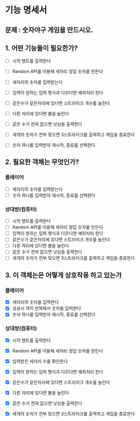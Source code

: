 # 기능 명세서
## 문제 : 숫자야구 게임을 만드시오.
## 1. 어떤 기능들이 필요한가?<br>
- [ ] 시작 멘트를 출력한다<br>
- [ ] Random API를 이용해 세자리 정답 숫자를 만든다<br>
- [ ] 세자리의 숫자를 입력받는다<br>
- [ ] 입력이 원하는 입력 형식과 다르다면 예외처리 한다<br>
- [ ] 같은수가 같은자리에 있다면 스트라이크 개수를 늘린다<br>
- [ ] 다른 자리에 있다면 볼을 늘린다<br>
- [ ] 같은 수가 전혀 없으면 낫싱을 출력한다<br>
- [ ] 세개의 숫자가 전부 맞으면 3스트라이크를 출력하고 게임을 종료한다<br>
- [ ] 숫자 하나를 입력받아 재시작, 종료를 선택한다<br>


## 2. 필요한 객체는 무엇인가?<br>
### 플레이어
- [ ] 세자리의 숫자를 입력받는다<br>
- [ ] 숫자 하나를 입력받아 재시작, 종료를 선택한다<br>

### 상대방(컴퓨터)
- [ ] 시작 멘트를 출력한다<br>
- [ ] Random API를 이용해 세자리 정답 숫자를 만든다<br>
- [ ] 입력이 원하는 입력 형식과 다르다면 예외처리 한다<br>
- [ ] 같은수가 같은자리에 있다면 스트라이크 개수를 늘린다<br>
- [ ] 다른 자리에 있다면 볼을 늘린다<br>
- [ ] 같은 수가 전혀 없으면 낫싱을 출력한다<br>
- [ ] 세개의 숫자가 전부 맞으면 3스트라이크를 출력하고 게임을 종료한다<br>

## 3. 이 객체는은 어떻게 상호작용 하고 있는가<br>
### 플레이어
- [x] 세자리의 숫자를 입력한다<br>
- [x] 성공시 까지 반복해서 숫자를 입력한다<br>
- [x] 숫자 하나를 입력받아 재시작, 종료를 선택한다<br>

### 상대방(컴퓨터)
- [x] 시작 멘트를 출력한다<br>
- [x] Random API를 이용해 세자리 정답 숫자를 만든다<br>
- [x] 입력받은 세자리 수를 확인한다<br>
- [x] 입력이 원하는 입력 형식과 다르다면 예외처리 한다<br>
- [x] 같은수가 같은자리에 있다면 스트라이크 개수를 늘린다<br>
- [x] 다른 자리에 있다면 볼을 늘린다<br>
- [x] 같은 수가 전혀 없으면 낫싱을 출력한다<br>
- [x] 세개의 숫자가 전부 맞으면 3스트라이크를 출력하고 게임을 종료한다<br>






